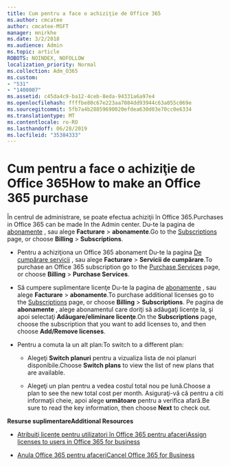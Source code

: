 ```yaml
---
title: Cum pentru a face o achiziţie de Office 365
ms.author: cmcatee
author: cmcatee-MSFT
manager: mnirkhe
ms.date: 3/2/2018
ms.audience: Admin
ms.topic: article
ROBOTS: NOINDEX, NOFOLLOW
localization_priority: Normal
ms.collection: Adm_O365
ms.custom:
- "531"
- "1400007"
ms.assetid: c45da4c9-ba12-4ceb-8eda-94331a6a97e4
ms.openlocfilehash: ffffbe80c67e223aa7084dd93944c63a055c069e
ms.sourcegitcommit: 5fb7a4b28859690020efdea630d03e70cc0e6334
ms.translationtype: MT
ms.contentlocale: ro-RO
ms.lasthandoff: 06/28/2019
ms.locfileid: "35384333"
---
```

# <a name="how-to-make-an-office-365-purchase"></a><span data-ttu-id="e4f57-102">Cum pentru a face o achiziţie de Office 365</span><span class="sxs-lookup"><span data-stu-id="e4f57-102">How to make an Office 365 purchase</span></span>

<span data-ttu-id="e4f57-103">În centrul de administrare, se poate efectua achiziţii în Office 365.</span><span class="sxs-lookup"><span data-stu-id="e4f57-103">Purchases in Office 365 can be made In the Admin center.</span></span> <span data-ttu-id="e4f57-104">Du-te la pagina de [abonamente](https://go.microsoft.com/fwlink/p/?linkid=842054) , sau alege **Facturare** \> **abonamente**.</span><span class="sxs-lookup"><span data-stu-id="e4f57-104">Go to the [Subscriptions](https://go.microsoft.com/fwlink/p/?linkid=842054) page, or choose **Billing** \> **Subscriptions**.</span></span>
  
- <span data-ttu-id="e4f57-105">Pentru a achiziţiona un Office 365 abonament Du-te la pagina [De cumpărare servicii](https://go.microsoft.com/fwlink/p/?linkid=868433) , sau alege **Facturare** \> **Servicii de cumpărare**.</span><span class="sxs-lookup"><span data-stu-id="e4f57-105">To purchase an Office 365 subscription go to the [Purchase Services](https://go.microsoft.com/fwlink/p/?linkid=868433) page, or choose **Billing** \> **Purchase Services**.</span></span>

- <span data-ttu-id="e4f57-106">Să cumpere suplimentare licenţe Du-te la pagina de [abonamente](https://go.microsoft.com/fwlink/p/?linkid=842054) , sau alege **Facturare** \> **abonamente**.</span><span class="sxs-lookup"><span data-stu-id="e4f57-106">To purchase additional licenses go to the [Subscriptions](https://go.microsoft.com/fwlink/p/?linkid=842054) page, or choose **Billing** \> **Subscriptions**.</span></span> <span data-ttu-id="e4f57-107">Pe pagina de **abonamente** , alege abonamentul care doriţi să adăugaţi licenţe la, şi apoi selectaţi **Adăugare/eliminare licenţe**.</span><span class="sxs-lookup"><span data-stu-id="e4f57-107">On the **Subscriptions** page, choose the subscription that you want to add licenses to, and then choose **Add/Remove licenses**.</span></span>

- <span data-ttu-id="e4f57-108">Pentru a comuta la un alt plan:</span><span class="sxs-lookup"><span data-stu-id="e4f57-108">To switch to a different plan:</span></span>

  - <span data-ttu-id="e4f57-109">Alegeţi **Switch planuri** pentru a vizualiza lista de noi planuri disponibile.</span><span class="sxs-lookup"><span data-stu-id="e4f57-109">Choose **Switch plans** to view the list of new plans that are available.</span></span>

  - <span data-ttu-id="e4f57-110">Alegeţi un plan pentru a vedea costul total nou pe lună.</span><span class="sxs-lookup"><span data-stu-id="e4f57-110">Choose a plan to see the new total cost per month.</span></span> <span data-ttu-id="e4f57-111">Asiguraţi-vă că pentru a citi informaţii cheie, apoi alege **următoare** pentru a verifica afară.</span><span class="sxs-lookup"><span data-stu-id="e4f57-111">Be sure to read the key information, then choose **Next** to check out.</span></span>
  
 <span data-ttu-id="e4f57-112">**Resurse suplimentare**</span><span class="sxs-lookup"><span data-stu-id="e4f57-112">**Additional Resources**</span></span>
  
- [<span data-ttu-id="e4f57-113">Atribuiţi licenţe pentru utilizatori în Office 365 pentru afaceri</span><span class="sxs-lookup"><span data-stu-id="e4f57-113">Assign licenses to users in Office 365 for business</span></span>](https://support.office.com/article/997596b5-4173-4627-b915-36abac6786dc)

- [<span data-ttu-id="e4f57-114">Anula Office 365 pentru afaceri</span><span class="sxs-lookup"><span data-stu-id="e4f57-114">Cancel Office 365 for Business</span></span>](https://support.office.com/article/b1bc0bef-4608-4601-813a-cdd9f746709a)
